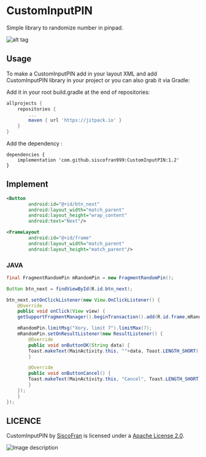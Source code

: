 # CustomInputPIN
Simple library to randomize number in pinpad.

![alt tag](https://raw.githubusercontent.com/siscofran999/CustomInputPIN/master/image/image.jpg)

## Usage
To make a CustomInputPIN add in your layout XML and add CustomInputPIN library in your project or you can also grab it via Gradle:

Add it in your root build.gradle at the end of repositories:

```gradle
allprojects {
	repositories {
		...
		maven { url 'https://jitpack.io' }
	}
}
```

Add the dependency :
```build.gradle(:app)
dependencies {
	implementation 'com.github.siscofran999:CustomInputPIN:1.2'
}
```

## Implement
```xml 
<Button
        android:id="@+id/btn_next"
        android:layout_width="match_parent"
        android:layout_height="wrap_content"
        android:text="Next"/>

<FrameLayout
        android:id="@+id/frame"
        android:layout_width="match_parent"
        android:layout_height="match_parent"/>
```

### JAVA
```Java
final FragmentRandomPin mRandomPin = new FragmentRandomPin();

Button btn_next = findViewById(R.id.btn_next);

btn_next.setOnClickListener(new View.OnClickListener() {
    @Override
    public void onClick(View view) {
	getSupportFragmentManager().beginTransaction().add(R.id.frame,mRandomPin).commit();

	mRandomPin.limitMsg("Xory, limit 7").limitMax(7);
	mRandomPin.setOnResultListener(new ResultListener() {
	    @Override
	    public void onButtonOK(String data) {
		Toast.makeText(MainActivity.this, ""+data, Toast.LENGTH_SHORT).show();
	    }

	    @Override
	    public void onButtonCancel() {
		Toast.makeText(MainActivity.this, "Cancel", Toast.LENGTH_SHORT).show();
	    }
	});
    }
});
```
LICENCE
-----

CustomInputPIN by [SiscoFran](https://github.com/siscofran999) is licensed under a [Apache License 2.0](http://www.apache.org/licenses/LICENSE-2.0).

![Image description](https://static.swimlanes.io/c3838c0485837c7d3fe0b70e6667e976.png)
